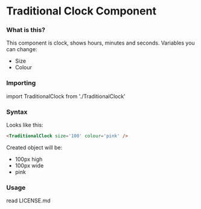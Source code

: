 # Traditional Clock Component

### What is this?

This component is clock, shows hours, minutes and seconds. Variables you can change:

- Size
- Colour

### Importing

import TraditionalClock from './TraditionalClock'

### Syntax
Looks like this:
```html
<TraditionalClock size='100' colour='pink' />
```

Created object will be:

- 100px high
- 100px wide
- pink

### Usage
read LICENSE.md
